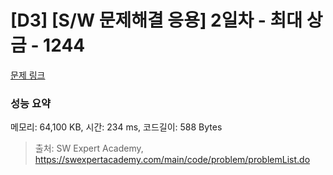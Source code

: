 # [D3] [S/W 문제해결 응용] 2일차 - 최대 상금 - 1244 

[문제 링크](https://swexpertacademy.com/main/code/problem/problemDetail.do?contestProbId=AV15Khn6AN0CFAYD) 

### 성능 요약

메모리: 64,100 KB, 시간: 234 ms, 코드길이: 588 Bytes



> 출처: SW Expert Academy, https://swexpertacademy.com/main/code/problem/problemList.do